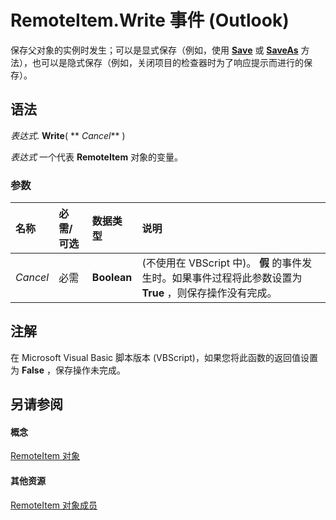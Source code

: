 
# RemoteItem.Write 事件 (Outlook)

保存父对象的实例时发生；可以是显式保存（例如，使用  **[Save](0f4e57ab-388c-7ba1-c6b8-f14bfc0ac73c.md)** 或 **[SaveAs](1c2c7b68-5239-05f8-4291-d2584fe95194.md)** 方法），也可以是隐式保存（例如，关闭项目的检查器时为了响应提示而进行的保存）。


## 语法

 _表达式_. **Write**( ** _Cancel_** )

 _表达式_ 一个代表 **RemoteItem** 对象的变量。


### 参数



|**名称**|**必需/可选**|**数据类型**|**说明**|
|:-----|:-----|:-----|:-----|
| _Cancel_|必需|**Boolean**|(不使用在 VBScript 中)。 **假** 的事件发生时。如果事件过程将此参数设置为 **True** ，则保存操作没有完成。|

## 注解

在 Microsoft Visual Basic 脚本版本 (VBScript)，如果您将此函数的返回值设置为 **False** ，保存操作未完成。


## 另请参阅


#### 概念


[RemoteItem 对象](6302aaff-cdcf-4d86-60f1-4bed15540d9f.md)
#### 其他资源


[RemoteItem 对象成员](15c0872e-88cc-9b9b-c31e-c15d6971e6e0.md)